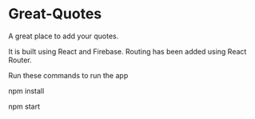 # Great-Quotes
A great place to add your quotes.

It is built using React and Firebase. Routing has been added using React Router.

Run these commands to run the app

npm install

npm start 
